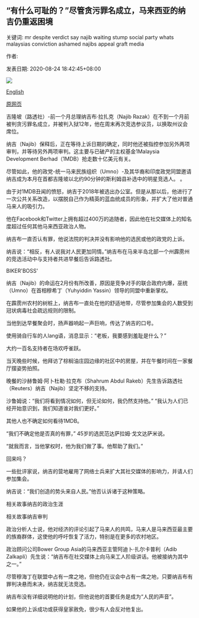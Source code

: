 ## “有什么可耻的？”尽管贪污罪名成立，马来西亚的纳吉仍重返困境

关键词: mr despite verdict say najib waiting stump social party whats malaysias conviction ashamed najibs appeal graft media

作者: 

发表日期: 2020-08-24 18:42:45+08:00

![](https://www.straitstimes.com/sites/default/files/styles/x_large/public/articles/2020/08/24/yq-najibrazak-24082024.jpg?itok=baMOMQ5v)

[English](%27What%27s%20to%20be%20ashamed%20of%3F%27%20Malaysia%27s%20Najib%20back%20on%20the%20stump%20despite%20graft%20conviction.md)

[原网页](https://www.straitstimes.com/asia/se-asia/whats-to-be-ashamed-of-malaysias-najib-back-on-the-stump-despite-guilty-verdict)

吉隆坡（路透社）-前一个月总理纳吉布·拉扎克（Najib Razak）在不到一个月前被判贪污罪名成立，并被判入狱12年，他在周末再次竞选参议员，以换取州议会席位。

纳吉（Najib）保释后，正在等待上诉日期的确定，同时他还被指控参加另外两项审判，并等待另外两项审判。这主要与已破产的主权基金1Malaysia Development Berhad（1MDB）抢走数十亿美元有关。

尽管如此，他的政党-统一马来民族组织（Umno）-及其华裔和印度政党同盟邀请纳吉成为本月在首都吉隆坡以北约90分钟的斯利姆县补选中的明星竞选人。 。

由于对1MDB丑闻的愤怒，纳吉于2018年被选出办公室。但是从那以后，他进行了一次公共关系改造，以摆脱自己作为精英的蓝血统成员的形象，并扩大了他对普通马来人的吸引力。

他在Facebook和Twitter上拥有超过400万的追随者，因此他在社交媒体上的知名度超过任何其他马来西亚政治人物。

纳吉布一直否认有罪，他说法院的判决并没有影响他的选民或他的政党的上诉。

纳吉说：“相反，有人说我对人民更加同情。”纳吉布在马来半岛北部一个州霹雳州的竞选活动中与支持者共进早餐后告诉路透社。

BIKER'BOSS'

纳吉（Najib）的命运在2月份有所改善，原因是竞争对手的联合政府内爆，巫统（Umno）在首相穆希丁（Yuhyiddin Yassin）领导的同盟中重新掌权。

在霹雳州农村的树桩上，纳吉布一直处在他的舒适地带，尽管参加集会的人数受到冠状病毒社会疏远规则的限制。

当他到达早餐聚会时，扬声器响起一声巨响，传达了纳吉的口号。

使用骑自行车的人lang语，消息显示：“老板，我要感到羞耻是什么？”

大约一百名支持者在场欢呼雀跃。

当天晚些时候，他拜访了棕榈油庄园边缘的社区中的房屋，并在午餐时间在一家餐厅摆姿势拍照。

晚餐的沙赫鲁姆·阿卜杜勒·拉克布（Shahrum Abdul Rakeb）先生告诉路透社（Reuters）纳吉（Najib）坚定不移的支持。

沙鲁姆说：“我们将看到情况如何，但无论如何，我仍然支持他。” “我认为人们已经开始意识到，我们知道谁对我们更好。”

其他人也不确定如何看待1MDB。

“我们不确定他是否真的有罪，” 45岁的选民范达萨拉姆·戈文达萨米说。

“就我而言，当他掌权时，他为我们做了事。他帮助了我们。”

回来吗？

一些批评家说，纳吉的营地雇用了网络士兵来扩大其社交媒体的影响力，并请人们参加集会。

纳吉说：“我们创造的势头来自人民。”他否认诉诸于这种策略。

相关故事纳吉的政治生涯

相关故事纳吉审判

政治分析人士说，他对经济的评论引起了马来人的共鸣，马来人是马来西亚最主要的族裔群体，这使他的呼吁恢复了活力，特别是在更多的农村地区。

政治顾问公司Bower Group Asia的马来西亚主管阿迪卜·扎尔卡普利（Adib Zalkapli）先生说：“纳吉布在社交媒体上向马来工人阶级讲话。他被接纳为其中之一。”

尽管穆海丁在联盟中占有一席之地，但他仍在议会中占有一席之地，只要纳吉布有罪判决悬而未决，纳吉就无法竞选。

纳吉布没有详细说明他的计划，但他说他的首要任务是成为“人民的声音”。

如果他的上诉成功或获得皇家赦免，很少有人会反对他复出。